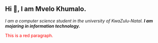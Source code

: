 ## Hi 👋, I am Mvelo Khumalo.

*I am a computer science student in the university of KwaZulu-Natal. **I am mojaring in information technology.***

<p style="color:red;">This is a red paragraph.</p>
